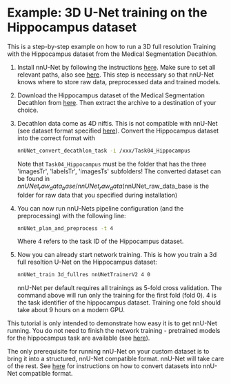 # Example: 3D U-Net training on the Hippocampus dataset
 
This is a step-by-step example on how to run a 3D full resolution Training with the Hippocampus dataset from the 
Medical Segmentation Decathlon.

1) Install nnU-Net by following the instructions [here](../readme.md#installation). Make sure to set all relevant paths, 
also see [here](setting_up_paths.md). This step is necessary so that nnU-Net knows where to store raw data, 
preprocessed data and trained models.
2) Download the Hippocampus dataset of the Medical Segmentation Decathlon from 
[here](https://drive.google.com/drive/folders/1HqEgzS8BV2c7xYNrZdEAnrHk7osJJ--2). Then extract the archive to a 
destination of your choice.
3) Decathlon data come as 4D niftis. This is not compatible with nnU-Net (see dataset format specified 
[here](dataset_conversion.md)). Convert the Hippocampus dataset into the correct format with

    ```bash
    nnUNet_convert_decathlon_task -i /xxx/Task04_Hippocampus
    ```
    
    Note that `Task04_Hippocampus` must be the folder that has the three 'imagesTr', 'labelsTr', 'imagesTs' subfolders!
    The converted dataset can be found in $nnUNet_raw_data_base/nnUNet_raw_data ($nnUNet_raw_data_base is the folder for 
    raw data that you specified during installation)
4) You can now run nnU-Nets pipeline configuration (and the preprocessing) with the following line:
    ```bash
    nnUNet_plan_and_preprocess -t 4
    ```
   Where 4 refers to the task ID of the Hippocampus dataset.
5) Now you can already start network training. This is how you train a 3d full resoltion U-Net on the Hippocampus dataset:
    ```bash
    nnUNet_train 3d_fullres nnUNetTrainerV2 4 0
    ```
   nnU-Net per default requires all trainings as 5-fold cross validation. The command above will run only the training for the 
   first fold (fold 0). 4 is the task identifier of the hippocampus dataset. Training one fold should take about 9 
   hours on a modern GPU.
   
This tutorial is only intended to demonstrate how easy it is to get nnU-Net running. You do not need to finish the 
network training - pretrained models for the hippocampus task are available (see [here](../readme.md#run-inference)).

The only prerequisite for running nnU-Net on your custom dataset is to bring it into a structured, nnU-Net compatible 
format. nnU-Net will take care of the rest. See [here](dataset_conversion.md) for instructions on how to convert 
datasets into nnU-Net compatible format.
